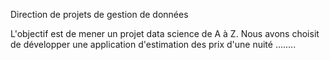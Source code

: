 Direction de projets de gestion de données

L'objectif est de mener un projet data science de A à Z. Nous avons choisit de développer une application d'estimation des prix d'une nuité ........